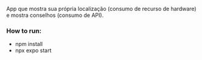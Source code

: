 App que mostra sua própria localização (consumo de recurso de hardware) e mostra conselhos (consumo de API).


### How to run:
* npm install
* npx expo start

